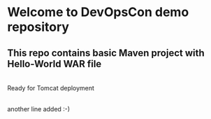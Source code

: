 # Welcome to DevOpsCon demo repository
## This repo contains basic Maven project with Hello-World WAR file 
<BR> Ready for Tomcat deployment 

<BR> another line added :-)
